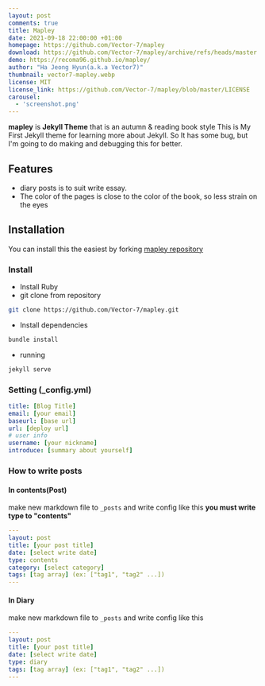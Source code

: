 ```yaml
---
layout: post
comments: true
title: Mapley
date: 2021-09-18 22:00:00 +01:00
homepage: https://github.com/Vector-7/mapley
download: https://github.com/Vector-7/mapley/archive/refs/heads/master.zip
demo: https://recoma96.github.io/mapley/
author: "Ha Jeong Hyun(a.k.a Vector7)"
thumbnail: vector7-mapley.webp
license: MIT
license_link: https://github.com/Vector-7/mapley/blob/master/LICENSE
carousel:
  - 'screenshot.png'
---
```


**mapley** is **Jekyll Theme** that is an autumn & reading book style This is My First Jekyll theme for learning more about Jekyll. So It has some bug, but I'm going to do making and debugging this for better.

## Features

* diary posts is to suit write essay.
* The color of the pages is close to the color of the book, so less strain on the eyes

## Installation

You can install this the easiest by forking [mapley repository](https://github.com/Vector-7/mapley/fork)

### Install

* Install Ruby
* git clone from repository

```bash
git clone https://github.com/Vector-7/mapley.git
```

* Install dependencies

```bash
bundle install
```

* running

```bash
jekyll serve
```

### Setting (_config.yml)

```yaml
title: [Blog Title]
email: [your email]
baseurl: [base url]
url: [deploy url]
# user info
username: [your nickname]
introduce: [summary about yourself]
```

### How to write posts

#### In contents(Post)

make new markdown file to `_posts` and write config like this **you must write type to "contents"**

```yaml
---
layout: post
title: [your post title]
date: [select write date]
type: contents
category: [select category]
tags: [tag array] (ex: ["tag1", "tag2" ...])
---
```

#### In Diary

make new markdown file to `_posts` and write config like this

```yaml
---
layout: post
title: [your post title]
date: [select write date]
type: diary
tags: [tag array] (ex: ["tag1", "tag2" ...])
---
```
